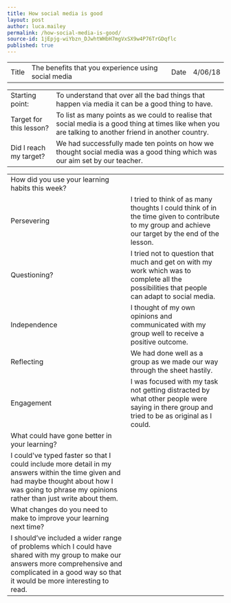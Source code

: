 ```yaml
---
title: How social media is good
layout: post
author: luca.mailey
permalink: /how-social-media-is-good/
source-id: 1jEpjg-wiYbzn_DJwhtWHbH7mgVxSX9w4P76TrGDqflc
published: true
---
```

<table>
  <tr>
    <td>Title</td>
    <td>The benefits that you experience using social media</td>
    <td>Date</td>
    <td>4/06/18</td>
  </tr>
</table>


<table>
  <tr>
    <td>Starting point:</td>
    <td>To understand that over all the bad things that happen via media it can be a good thing to have.</td>
  </tr>
  <tr>
    <td>Target for this lesson?</td>
    <td>To list as many points as we could to realise that social media is a good thing at times like when you are talking to another friend in another country.</td>
  </tr>
  <tr>
    <td>Did I reach my target? </td>
    <td>We had successfully made ten points on how we thought social media was a good thing which was our aim set by our teacher.</td>
  </tr>
</table>


<table>
  <tr>
    <td>How did you use your learning habits this week?</td>
    <td></td>
  </tr>
  <tr>
    <td>Persevering</td>
    <td>I tried to think of as many thoughts I could think of in the time given to contribute to my group and achieve our target by the end of the lesson.</td>
  </tr>
  <tr>
    <td>Questioning?</td>
    <td>I tried not to question that much and get on with my work which was to complete all the possibilities that people can adapt to social media.</td>
  </tr>
  <tr>
    <td>Independence</td>
    <td>I thought of my own opinions and communicated with my group well to receive a positive outcome.</td>
  </tr>
  <tr>
    <td>Reflecting</td>
    <td>We had done well as a group as we made our way through the sheet hastily.</td>
  </tr>
  <tr>
    <td>Engagement</td>
    <td>I was focused with my task not getting distracted by what other people were saying in there group and tried to be as original as I could.</td>
  </tr>
  <tr>
    <td>What could have gone better in your learning?</td>
    <td></td>
  </tr>
  <tr>
    <td>I could've typed faster so that I could include more detail in my answers within the time given and had maybe thought about how I was going to phrase my opinions rather than just write about them.</td>
    <td></td>
  </tr>
  <tr>
    <td>What changes do you need to make to improve your learning next time?</td>
    <td></td>
  </tr>
  <tr>
    <td>I should’ve included a wider range of problems which I could have shared with my group to make our answers more comprehensive and complicated in a good way so that it would be more interesting to read.</td>
    <td></td>
  </tr>
</table>


